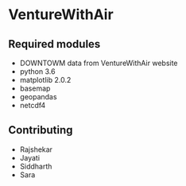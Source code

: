 # VentureWithAir


## Required modules
* DOWNTOWM data from VentureWithAir website
* python 3.6
* matplotlib 2.0.2
* basemap
* geopandas
* netcdf4 

## Contributing
* Rajshekar
* Jayati
* Siddharth
* Sara
